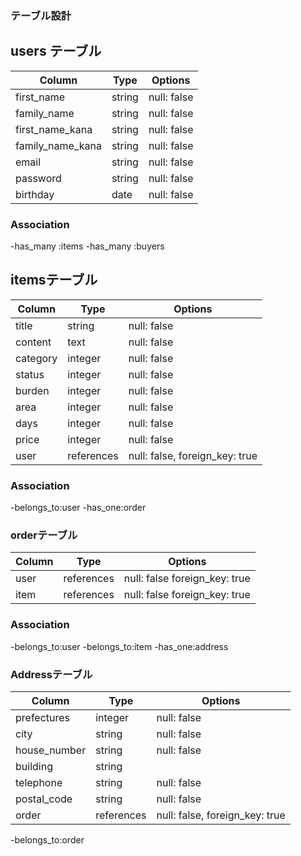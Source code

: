 
### テーブル設計		
		
## users テーブル
		
| Column                | Type   | Options      |
| -------               | -----  | ------------ |
| first_name            | string | null: false  |
| family_name           | string | null: false  |
| first_name_kana       | string | null: false  |
| family_name_kana      | string | null: false  |
| email                 | string | null: false  |
| password              | string | null: false  |
| birthday              | date   | null: false  |
		
### Association
		
-has_many :items
-has_many :buyers
		
## itemsテーブル
		
| Column       | Type       | Options                           |
| -------      | -----      | ------------                      |
| title        | string     | null: false                       |
| content      | text       | null: false                       |
| category     | integer    | null: false                       |
| status       | integer    | null: false                       |
| burden       | integer    | null: false                       |
| area         | integer    | null: false                       |
| days         | integer    | null: false                       |
| price        | integer    | null: false                       |
| user         | references | null: false, foreign_key: true    |


### Association
		
-belongs_to:user
-has_one:order
	
		
### orderテーブル
		
| Column           | Type        | Options                         |
| -------          | -----       | ------------                    |
| user             | references  | null: false  foreign_key: true  |
| item             | references  | null: false  foreign_key: true  |
		
### Association
-belongs_to:user
-belongs_to:item
-has_one:address

### Addressテーブル

| Column                    | Type             | Options                          |
| -------                   | -----            | ------------                     |
| prefectures               | integer          | null: false                      |
| city                      | string           | null: false                      |
| house_number              | string           | null: false                      |
| building                  | string           |                    |
| telephone                 | string           | null: false                      |
| postal_code               | string           | null: false                      |
| order                     | references       | null: false, foreign_key: true   |

-belongs_to:order